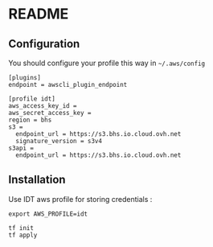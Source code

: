 # README

## Configuration

You should configure your profile this way in `~/.aws/config`

```
[plugins]
endpoint = awscli_plugin_endpoint

[profile idt]
aws_access_key_id =
aws_secret_access_key =
region = bhs
s3 =
  endpoint_url = https://s3.bhs.io.cloud.ovh.net
  signature_version = s3v4
s3api =
  endpoint_url = https://s3.bhs.io.cloud.ovh.net
```

## Installation

Use IDT aws profile for storing credentials :

```
export AWS_PROFILE=idt
```

```
tf init
tf apply
```
